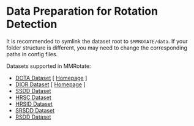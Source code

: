 # Data Preparation for Rotation Detection

It is recommended to symlink the dataset root to `$MMROTATE/data`.
If your folder structure is different, you may need to change the corresponding paths in config files.

Datasets supported in MMRotate:

- [DOTA Dataset](dota/README.md) \[ [Homepage](https://captain-whu.github.io/DOTA/) \]
- [DIOR Dataset](dior/README.md) \[ [Homepage](https://gcheng-nwpu.github.io/#Datasets) \]
- [SSDD Dataset](ssdd/README.md)
- [HRSC Dataset](hrsc/README.md)
- [HRSID Dataset](hrsid/README.md)
- [SRSDD Dataset](srsdd/README.md)
- [RSDD Dataset](rsdd/README.md)
